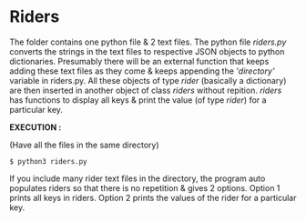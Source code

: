 # Riders
The folder contains one python file &amp; 2 text files.
The python file *riders.py* converts the strings in the text files to respective JSON objects to python dictionaries. Presumably there will be an external function that keeps adding these text files as they come & keeps appending the *'directory'* variable in riders.py. All these objects of type *rider* (basically a dictionary) are then inserted in another object of class *riders* without repition. *riders* has functions to display all keys & print the value (of type *rider*) for a particular key.

**EXECUTION :**

(Have all the files in the same directory)

    $ python3 riders.py

If you include many rider text files in the directory, the program auto populates riders so that there is no repetition & gives 2 options. Option 1 prints all keys in riders. Option 2 prints the values of the rider for a particular key.

